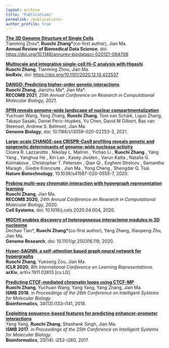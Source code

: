 ```yaml
---
layout: archive
title: "Publications"
permalink: /publications/
author_profile: true
---
```



<b>[The 3D Genome Structure of Single Cells](https://www.annualreviews.org/doi/abs/10.1146/annurev-biodatasci-020121-084709)</b><br>
Tianming Zhou\*, <b>Ruochi Zhang\*</b>(co-first author), Jian Ma. <br>
<b>Annual Review of Biomedical Data Science</b>, doi: https://doi.org/10.1146/annurev-biodatasci-020121-084709 <br>

<b>[Multiscale and integrative single-cell Hi-C analysis with Higashi](https://ruochiz.github.io/publication/higashi)</b><br>
<b>Ruochi Zhang</b>, Tianming Zhou, Jian Ma. <br>
<b>bioRxiv</b>, doi: https://doi.org/10.1101/2020.12.13.422537 <br>



<b>[DANGO: Predicting higher-order genetic interactions](https://ruochiz.github.io/publication/dango)</b><br>
<b>Ruochi Zhang</b>, Jianzhu Ma\*, Jian Ma\*. <br>
<b>RECOMB 2021</b>, <i>25th Annual Conference on Research in Computational Molecular Biology, 2021</i>. <br>

<b>[SPIN reveals genome-wide landscape of nuclear compartmentalization](https://www.biorxiv.org/content/10.1101/2020.03.09.982967v1)</b><br>
Yuchuan Wang, Yang Zhang, <b>Ruochi Zhang</b>, Tom van Schaik, Liguo Zhang, Takayo Sasaki, Daniel Peric-Hupkes, Yu Chen, David M Gilbert, Bas van Steensel, Andrew S. Belmont, Jian Ma. <br>
<b>Genome Biology</b>, doi: 10.1186/s13059-020-02253-3, 2021. <br>

<b>[Large-scale CHANGE-seq CRISPR-Cas9 profiling reveals genetic and epigenetic determinants of genome-wide nuclease activity](https://www.nature.com/articles/s41587-020-0555-7)</b><br>
Cicera R. Lazzarotto , Nikolay L. Malinin , Yichao Li , <b>Ruochi Zhang</b> , Yang Yang , Yanghua He , Xin Lan , Kasey Jividen , Varun Katta , Natalia G. Kolmakova , Christopher T. Petersen , Qian Qi , Evgheni Strelcov , Samantha Maragh , Giedre Krenciute , Jian Ma , Yong Cheng , Shengdar Q. Tsai. <br>
<b>Nature Biotechnology</b>, 10.1038/s41587-020-0555-7, 2020. <br>

<b>[Probing multi-way chromatin interaction with hypergraph representation learning](https://ruochiz.github.io/publication/matcha)</b><br>
<b>Ruochi Zhang</b>, Jian Ma. <br>
<b>RECOMB 2020</b>, <i>24th Annual Conference on Research in Computational Molecular Biology, 2020</i>. <br>
<b>Cell Systems</b>, doi: 10.1016/j.cels.2020.04.004, 2020.<br>

<b>[MOCHI enables discovery of heterogeneous interactome modules in 3D nucleome](https://ruochiz.github.io/publication/mochi)</b><br>
Dechao Tian\*, <b>Ruochi Zhang\*</b>(co-first author), Yang Zhang, Xiaopeng Zhu, Jian Ma. <br>
<b>Genome Research</b>, doi: 10.1101/gr.250316.119, 2020.<br>

<b>[Hyper-SAGNN: a self-attention based graph neural network for hypergraphs](https://ruochiz.github.io/publication/hypersagnn)</b><br>
<b>Ruochi Zhang</b>, Yuesong Zou, Jian Ma. <br>
<b>ICLR 2020</b>, <i>8th International Conference on Learning Representations</i>. <br>
<b>arXiv</b>, arXiv:1911.02613 [cs.LG]

<b>[Predicting CTCF-mediated chromatin loops using CTCF-MP](https://ruochiz.github.io/publication/CTCFMP)</b> <br> 
<b>Ruochi Zhang</b>, Yuchuan Wang, Yang Yang, Yang Zhang, Jian Ma.<br> 
<b>ISMB 2018</b>. <i>in Proceedings of the 26th Conference on Intelligent Systems for Molecular Biology</i>. <br> 
<b>Bioinformatics</b>, 34(13):i133–i141, 2018.


<b>[Exploiting sequence-based features for predicting enhancer-promoter interactions](https://ruochiz.github.io/publication/PEP)</b> <br>
Yang Yang, <b>Ruochi Zhang</b>, Shashank Singh, Jian Ma.<br> 
<b>ISMB 2017</b>. <i>in Proceedings of the 25th Conference on Intelligent Systems for Molecular Biology</i>. <br> 
<b>Bioinformatics</b>, 33(14): i252-i260, 2017.